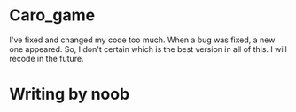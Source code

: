 # Caro_game
I've fixed and changed my code too much. When a bug was fixed, a new one appeared.
So, I don't certain which is the best version in all of this.
I will recode in the future.
# Writing by noob
